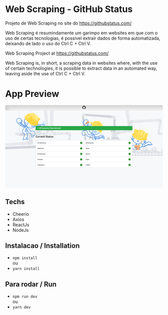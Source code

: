 # Web Scraping - GitHub Status

Projeto de Web Scraping no site do https://githubstatus.com/

Web Scraping é resumindamente um garimpo em websites em que com o uso de certas tecnologias, é possivel extrair dados de forma automatizada, deixando de lado o uso do Ctrl C + Ctrl V.

Web Scraping Project at https://githubstatus.com/

Web Scraping is, in short, a scraping data in websites where, with the use of certain technologies, it is possible to extract data in an automated way, leaving aside the use of Ctrl C + Ctrl V.

# App Preview

![AppicationArch](./src/public/gitgubstatusscraping.png)

## Techs 

- Cheerio
- Axios
- ReactJs
- NodeJs

## Instalacao / Installation

- `npm install`
 <br> ou <br>
- `yarn install`


## Para rodar / Run

- `npm run dev`
<br> ou <br>
- `yarn dev`


